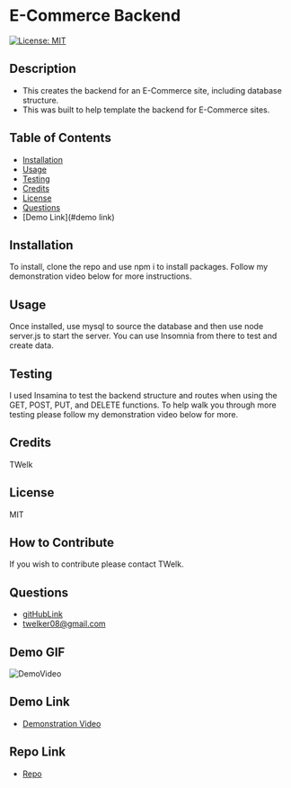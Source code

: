 
# E-Commerce Backend
[![License: MIT](https://img.shields.io/badge/License-MIT-yellow.svg)](https://opensource.org/licenses/MIT)
## Description
- This creates the backend for an E-Commerce site, including database structure.
- This was built to help template the backend for E-Commerce sites.
## Table of Contents
- [Installation](#installation)
- [Usage](#usage)
- [Testing](#testing)
- [Credits](#credits)
- [License](#license)
- [Questions](#questions)
- [Demo Link](#demo link)
## Installation
To install, clone the repo and use npm i to install packages. Follow my demonstration video below for more instructions.
## Usage
Once installed, use mysql to source the database and then use node server.js to start the server. You can use Insomnia from there to test and create data.
## Testing
I used Insamina to test the backend structure and routes when using the GET, POST, PUT, and DELETE functions.
To help walk you through more testing please follow my demonstration video below for more.
## Credits
TWelk
## License
MIT
## How to Contribute
If you wish to contribute please contact TWelk.
## Questions
* [gitHubLink](https://github.com/TWelk)
* <a href="mailto:it-support@kth.se">twelker08@gmail.com</a>
## Demo GIF
![DemoVideo](./Assets/Images/ecommerce.gif)
## Demo Link
* [Demonstration Video](https://www.youtube.com/watch?v=e5c2T9muUjE)
## Repo Link
* [Repo](https://github.com/TWelk/E-CommerceBackEnd)
